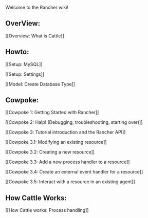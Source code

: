 Welcome to the Rancher wiki!

## OverView:

[[Overview: What is Cattle]]

## Howto:

[[Setup: MySQL]]

[[Setup: Settings]]

[[Model: Create Database Type]]

## Cowpoke:

[[Cowpoke 1: Getting Started with Rancher]]

[[Cowpoke 2: Halp! (Debugging, troubleshooting, starting over)]]

[[Cowpoke 3: Tutorial introduction and the Rancher API]]

[[Cowpoke 3.1: Modifying an existing resource]]

[[Cowpoke 3.2: Creating a new resource]]

[[Cowpoke 3.3: Add a new process handler to a resource]]

[[Cowpoke 3.4: Create an external event handler for a resource]]

[[Cowpoke 3.5: Interact with a resource in an existing agent]]

## How Cattle Works:

[[How Cattle works: Process handling]]

